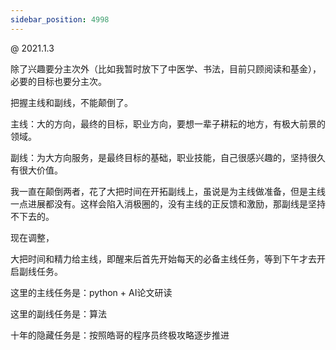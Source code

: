 ```yaml
---
sidebar_position: 4998
---
```


@ 2021.1.3

除了兴趣要分主次外（比如我暂时放下了中医学、书法，目前只顾阅读和基金），必要的目标也要分主次。

把握主线和副线，不能颠倒了。

主线：大的方向，最终的目标，职业方向，要想一辈子耕耘的地方，有极大前景的领域。

副线：为大方向服务，是最终目标的基础，职业技能，自己很感兴趣的，坚持很久有很大价值。

我一直在颠倒两者，花了大把时间在开拓副线上，虽说是为主线做准备，但是主线一点进展都没有。这样会陷入消极圈的，没有主线的正反馈和激励，那副线是坚持不下去的。

现在调整，

大把时间和精力给主线，即醒来后首先开始每天的必备主线任务，等到下午才去开启副线任务。

这里的主线任务是：python + AI论文研读

这里的副线任务是：算法

十年的隐藏任务是：按照皓哥的程序员终极攻略逐步推进
